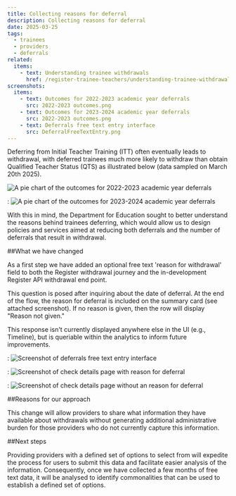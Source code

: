 ```yaml
--- 
title: Collecting reasons for deferral 
description: Collecting reasons for deferral 
date: 2025-03-25
tags: 
  - trainees 
  - providers 
  - deferrals 
related: 
  items: 
    - text: Understanding trainee withdrawals 
      href: /register-trainee-teachers/understanding-trainee-withdrawals/ 
screenshots: 
  items:
    - text: Outcomes for 2022-2023 academic year deferrals 
      src: 2022-2023 outcomes.png 
    - text: Outcomes for 2023-2024 academic year deferrals 
      src: 2022-2023 outcomes.png 
    - text: Deferrals free text entry interface 
      src: DeferralFreeTextEntry.png
--- 
```


Deferring from Initial Teacher Training (ITT) often eventually leads to withdrawal, with deferred trainees much more likely to withdraw than obtain Qualified Teacher Status (QTS) as illustrated below (data sampled on March 20th 2025). 

![A pie chart of the outcomes for 2022-2023 academic year deferrals](2022-2023outcomes.png "Outcomes for 2022-2023 academic year deferrals")

: ![A pie chart of the outcomes for 2023-2024 academic year deferrals](2023-2024outcomes.png ' Outcomes for 2023-2024 academic year deferrals') 

With this in mind, the Department for Education sought to better understand the reasons behind trainees deferring, which would allow us to design policies and services aimed at reducing both deferrals and the number of deferrals that result in withdrawal. 

##What we have changed 

As a first step we have added an optional free text 'reason for withdrawal' field to both the Register withdrawal journey and the in-development Register API withdrawal end point.   

This question is posed after inquiring about the date of deferral. At the end of the flow, the reason for deferral is included on the summary card (see attached screenshot).  If no reason is given, then the row will display "Reason not given."  

This response isn't currently displayed anywhere else in the UI (e.g., Timeline), but is queriable within the analytics to inform future improvements. 

: ![Screenshot of deferrals free text entry interface](Whyhasthetraineedeferred.png ' Deferrals free text entry interface ') 

: ![Screenshot of check details page with reason for deferral](checkdeferraldetains.png ' Deferrals free text entry interface ') 

: ![Screenshot of check details page without an reason for deferral](summarycardexcludingresponse.png ' Deferrals free text entry interface ') 

##Reasons for our approach 

This change will allow providers to share what information they have available about withdrawals without generating additional administrative burden for those providers who do not currently capture this information. 

##Next steps 

Providing providers with a defined set of options to select from will expedite the process for users to submit this data and facilitate easier analysis of the information. Consequently, once we have collected a few months of free text data, it will be analysed to identify commonalities that can be used to establish a defined set of options. 
